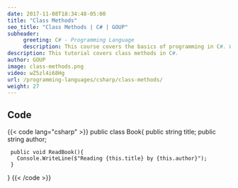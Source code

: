 ```yaml
---
date: 2017-11-08T18:34:48-05:00
title: "Class Methods"
seo_title: "Class Methods | C# | GOUP"
subheader:
     greeting: C# - Programming Language
     description: This course covers the basics of programming in C#. Work your way through the videos/articles and I'll teach you everything you need to know to start your programming journey!
description: This tutorial covers class methods in C#.
author: GOUP
image: class-methods.png
video: wZ5zl4i68Hg
url: /programming-languages/csharp/class-methods/
weight: 27
---
```

## Code

{{< code lang="csharp" >}}
public class Book{
     public string title;
     public string author;

     public void ReadBook(){
       Console.WriteLine($"Reading {this.title} by {this.author}");
     }
}
{{< /code >}}